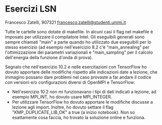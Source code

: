 # Esercizi LSN
Francesco Zatelli, 907321
francesco.zatelli@studenti.unimi.it

Tutte le cartelle sono dotate di makefile. In alcuni casi il flag nel makefile è imposato per utilizzare il compilatore Intel.
Gli eseguibili generati sono sempre chiamati "main" a parte quando ho utilizzato due eseguibili per lo stesso esercizio (ad esempio nell'esercizio 8.2 c'è "main_annealing" per l'ottimizzazione dei parametri variazionali e "main_sampling" per il calcolo dell'energia della funzione d'onda di prova).

Segnalo che nell'esercizio 10.2 e nelle esercitazioni con TensorFlow ho dovuto apportare delle modifiche rispetto alle indicazioni date a lezione, che immagino possano dare problemi nel caso provaste a far andare il codice con versioni e/o configurazioni diversi di OpenMPI e TensorFlow:
* Nell'esercizio 10.2 non mi funzionavano i tipi di dati indicati a lezione, ad esempio MPI_INT, ho dovuto usare MPI_INTEGER.
* Per utilizzare TensorFlow ho dovuto apportare le modifiche discusse a lezione agli import. Inoltre, ho dovuto settare il flag "KMP_DUPLICATE_LIB_OK" a true (a inizio notebook). Non so esattamente cosa faccia, ho trovato la soluzione online e funziona.